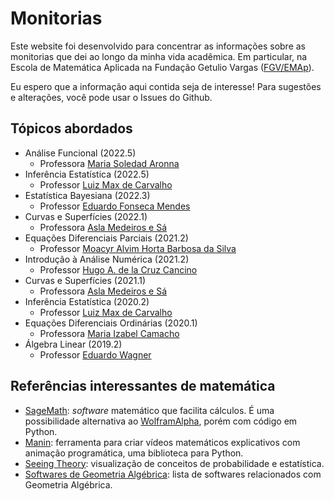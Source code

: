 # Monitorias 

Este website foi desenvolvido para concentrar as informações sobre as
monitorias que dei ao longo da minha vida acadêmica. Em particular, na 
Escola de Matemática Aplicada na Fundação Getulio Vargas ([FGV/EMAp](https://emap.fgv.br/)). 

Eu espero que a informação aqui contida seja de interesse! Para sugestões e
alterações, você pode usar o Issues do Github. 

## Tópicos abordados 

- Análise Funcional (2022.5)
    - Professora [Maria Soledad Aronna](https://sites.google.com/view/aronna/home)
- Inferência Estatística (2022.5)
    - Professor [Luiz Max de Carvalho](https://emap.fgv.br/corpo-docente/luiz-max-fagundes-de-carvalho)
- Estatística Bayesiana (2022.3)
    - Professor [Eduardo Fonseca Mendes](https://sites.google.com/site/dudafmendes/)
- Curvas e Superfícies (2022.1)
    - Professora [Asla Medeiros e Sá](https://sites.google.com/view/aslasa/home)
- Equações Diferenciais Parciais (2021.2)
    - Professor [Moacyr Alvim Horta Barbosa da Silva](https://emap.fgv.br/corpo-docente/moacyr-alvim-horta-barbosa-silva)
- Introdução à Análise Numérica (2021.2)
    - Professor [Hugo A. de la Cruz Cancino](https://emap.fgv.br/corpo-docente/hugo-de-la-cruz-cancino)
- Curvas e Superfícies (2021.1)
    - Professora [Asla Medeiros e Sá](https://sites.google.com/view/aslasa/home)
- Inferência Estatística (2020.2)
    - Professor [Luiz Max de Carvalho](https://emap.fgv.br/corpo-docente/luiz-max-fagundes-de-carvalho)
- Equações Diferenciais Ordinárias (2020.1)
    - Professora [Maria Izabel Camacho](https://emap.fgv.br/corpo-docente/maria-izabel-tavares-camacho)
- Álgebra Linear (2019.2)
    - Professor [Eduardo Wagner](https://emap.fgv.br/corpo-docente/eduardo-wagner)








## Referências interessantes de matemática 

- [SageMath](https://doc.sagemath.org/html/en/installation/): *software*
  matemático que facilita cálculos. É uma possibilidade alternativa ao
  [WolframAlpha](https://www.wolframalpha.com/), porém com código em Python. 
- [Manin](https://github.com/3b1b/manim): ferramenta para criar vídeos
  matemáticos explicativos com animação programática, uma biblioteca para
  Python. 
- [Seeing Theory](https://seeing-theory.brown.edu/index.html#firstPage):
  visualização de conceitos de probabilidade e estatística. 
- [Softwares de Geometria Algébrica](https://ga-explorer.netlify.app/index.php/ga-software/): lista de
  softwares relacionados com Geometria Algébrica. 
